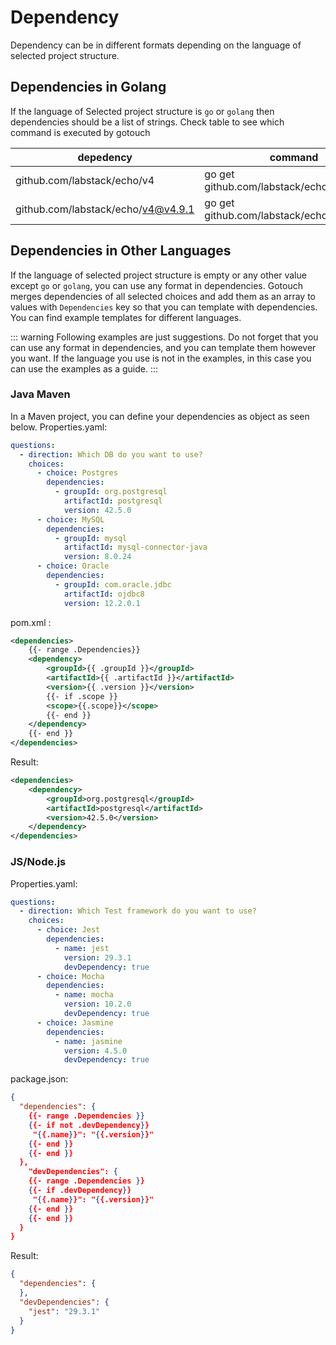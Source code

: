 # Dependency

Dependency can be in different formats depending on the language of selected project structure.

## Dependencies in Golang

If the language of Selected project structure is `go` or `golang` then dependencies should be a list of strings. Check
table to see which command is executed by gotouch

| depedency | command |   
|---|---|
| github.com/labstack/echo/v4| go get github.com/labstack/echo/v4@latest |   
| github.com/labstack/echo/v4@v4.9.1 |  go get github.com/labstack/echo/v4@v4.9.1|

## Dependencies in Other Languages

If the language of selected project structure is empty or any other value except `go` or `golang`, you can use any
format in dependencies. Gotouch merges dependencies of all selected choices and add them as an array to values with `Dependencies` key so that
you can template with dependencies. You can find example templates for different languages. 

::: warning
Following examples are just suggestions. Do not forget that you can use any format in dependencies, and you can template them
however you want. If the language you use is not in the examples, in this case you can use the examples as a guide.
:::

### Java Maven
In a Maven project, you can define your dependencies as object as seen below.
Properties.yaml:
```yaml
questions:
  - direction: Which DB do you want to use?
    choices:
      - choice: Postgres
        dependencies:
          - groupId: org.postgresql
            artifactId: postgresql
            version: 42.5.0
      - choice: MySQL
        dependencies:
          - groupId: mysql
            artifactId: mysql-connector-java
            version: 8.0.24
      - choice: Oracle
        dependencies:
          - groupId: com.oracle.jdbc
            artifactId: ojdbc8
            version: 12.2.0.1
```
pom.xml :
```xml
<dependencies>
    {{- range .Dependencies}}
    <dependency>
        <groupId>{{ .groupId }}</groupId>
        <artifactId>{{ .artifactId }}</artifactId>
        <version>{{ .version }}</version>
        {{- if .scope }}
        <scope>{{.scope}}</scope>
        {{- end }}
    </dependency>
    {{- end }}
</dependencies>
```
Result:
```xml
<dependencies>
    <dependency>
        <groupId>org.postgresql</groupId>
        <artifactId>postgresql</artifactId>
        <version>42.5.0</version>
    </dependency>
</dependencies>
```

### JS/Node.js
Properties.yaml:
```yaml
questions:
  - direction: Which Test framework do you want to use?
    choices:
      - choice: Jest
        dependencies:
          - name: jest
            version: 29.3.1
            devDependency: true
      - choice: Mocha
        dependencies:
          - name: mocha
            version: 10.2.0
            devDependency: true
      - choice: Jasmine
        dependencies:
          - name: jasmine
            version: 4.5.0
            devDependency: true
```
package.json:
```json
{
  "dependencies": {
    {{- range .Dependencies }}
    {{- if not .devDependency}}
     "{{.name}}": "{{.version}}"
    {{- end }}
    {{- end }}
  },
    "devDependencies": {
    {{- range .Dependencies }}
    {{- if .devDependency}}
     "{{.name}}": "{{.version}}"
    {{- end }}
    {{- end }}
  }
}
```
Result:
```json
{
  "dependencies": {
  },
  "devDependencies": {
    "jest": "29.3.1"
  }
}
```